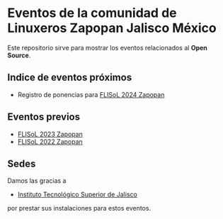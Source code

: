 # Eventos de la comunidad de Linuxeros Zapopan Jalisco México

Este repositorio sirve para mostrar los eventos relacionados al
**Open Source**.


## Indice de eventos próximos

* Registro de ponencias para [FLISoL 2024 Zapopan](/zapopan/FLISoL2024/README.md)

## Eventos previos

* [FLISoL 2023 Zapopan](/zapopan/FLISoL2023/README.md)
* [FLISoL 2022 Zapopan](/zapopan/FLISoL2022/README.md)

## Sedes

Damos las gracias a

* [Instituto Tecnológico Superior de Jalisco](https://www.tecmm.edu.mx/)

por prestar sus instalaciones para estos eventos.

<!-- modeline
 vi: ts=8 sw=4 sts=4 et spl=es spell
-->
